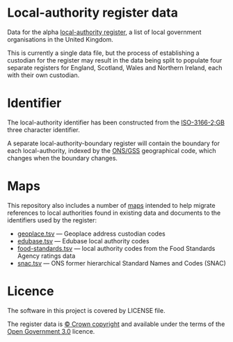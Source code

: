 # Local-authority register data

Data for the alpha [local-authority register](http://local-authority.alpha.openregister.org), 
a list of local government organisations in the United Kingdom.

This is currently a single data file, but the process of establishing a custodian for the register may result in the data being split
to populate four separate registers for England, Scotland, Wales and Northern Ireland, each with their own custodian.

# Identifier

The local-authority identifier has been constructed from the [ISO-3166-2;GB](https://en.wikipedia.org/wiki/ISO_3166-2:GB) three character identifier.

A separate local-authority-boundary register will contain the boundary for each local-authority,
indexed by the [ONS/GSS](https://en.wikipedia.org/wiki/ONS_coding_system) geographical code, which changes when the boundary changes.

# Maps

This repository also includes a number of [maps](maps) intended to help migrate references to local authorities found in existing data and documents to the identifiers used by the register:

- [geoplace.tsv](maps/geoplace.tsv) — Geoplace address custodian codes
- [edubase.tsv](maps/edubase.tsv) — Edubase local authority codes
- [food-standards.tsv](maps/food-standards.tsv) — local authority codes from the Food Standards Agency ratings data
- [snac.tsv](maps/snac.tsv) — ONS former hierarchical Standard Names and Codes (SNAC)

# Licence

The software in this project is covered by LICENSE file.

The register data is [© Crown copyright](http://www.nationalarchives.gov.uk/information-management/re-using-public-sector-information/copyright-and-re-use/crown-copyright/)
and available under the terms of the [Open Government 3.0](https://www.nationalarchives.gov.uk/doc/open-government-licence/version/3/) licence.
